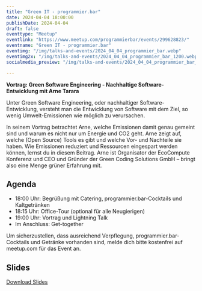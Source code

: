 ```yaml
---
title: "Green IT - programmier.bar"
date: 2024-04-04 18:00:00
publishDate: 2024-04-04
draft: false
eventtype: "Meetup"
eventlink: "https://www.meetup.com/programmierbar/events/299628823/"
eventname: "Green IT - programmier.bar"
eventimg: "/img/talks-and-events/2024_04_04_programmier_bar.webp"
eventimg2x: "/img/talks-and-events/2024_04_04_programmier_bar_1200.webp"
socialmedia_preview: "/img/talks-and-events/2024_04_04_programmier_bar_1200.webp"

---
```


**Vortrag: Green Software Engineering - Nachhaltige Software-Entwicklung mit Arne Tarara**

Unter Green Software Engineering, oder nachhaltiger Software-Entwicklung, versteht man die Entwicklung von Software mit dem Ziel, so wenig Umwelt-Emissionen wie möglich zu verursachen.

In seinem Vortrag betrachtet Arne, welche Emissionen damit genau gemeint sind und warum es nicht nur um Energie und CO2 geht. Arne zeigt auf, welche (Open Source) Tools es gibt und welche Vor- und Nachteile sie haben. Wie Emissionen reduziert und Ressourcen eingespart werden können, lernst du in diesem Beitrag. Arne ist Organisator der EcoCompute Konferenz und CEO und Gründer der Green Coding Solutions GmbH – bringt also eine Menge grüner Erfahrung mit.



## Agenda

- 18:00 Uhr: Begrüßung mit Catering, programmier.bar-Cocktails und Kaltgetränken
- 18:15 Uhr: Office-Tour (optional für alle Neugierigen)
- 19:00 Uhr: Vortrag und Lightning Talk
- Im Anschluss: Get-together

Um sicherzustellen, dass ausreichend Verpflegung, programmier.bar-Cocktails und Getränke vorhanden sind, melde dich bitte kostenfrei auf meetup.com für das Event an.

 
## Slides

[Download Slides](/slides/2024_04_04_programmier.bar.pdf)



